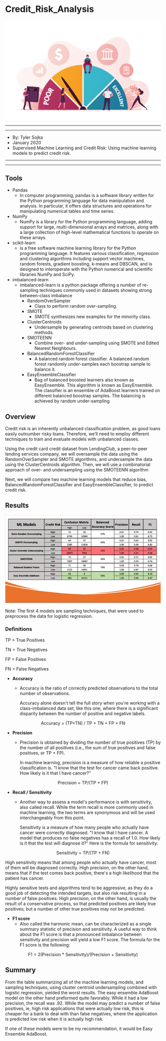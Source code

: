 # Credit_Risk_Analysis

![erfquake](images/vectorstock_31387737.png)
*****
*****

* By: Tyler Sojka
* January 2020
* Supervised Machine Learning and Credit Risk: Using machine learning models to predict credit risk.
  
*****
*****

## Tools

* Pandas
  * In computer programming, pandas is a software library written for the Python programming language for data manipulation and analysis. In particular, it offers data structures and operations for manipulating numerical tables and time series.
* NumPy
  * NumPy is a library for the Python programming language, adding support for large, multi-dimensional arrays and matrices, along with a large collection of high-level mathematical functions to operate on these arrays.
* scikit-learn
  * is a free software machine learning library for the Python programming language. It features various classification, regression and clustering algorithms including support vector machines, random forests, gradient boosting, k-means and DBSCAN, and is designed to interoperate with the Python numerical and scientific libraries NumPy and SciPy.
 * imbalanced-learn
   *  imbalanced-learn is a python package offering a number of re-sampling techniques commonly used in datasets showing strong between-class imbalance
       * RandomOverSampler
         * Class to perform random over-sampling.
       * SMOTE
         * SMOTE synthesizes new examples for the minority class.
       * ClusterCentroids
         * Undersample by generating centroids based on clustering methods.
       * SMOTEENN
         * Combine over- and under-sampling using SMOTE and Edited Nearest Neighbours.
       * BalancedRandomForestClassifier
          * A balanced random forest classifier. A balanced random forest randomly under-samples each boostrap sample to balance it.
        * EasyEnsembleClassifier
          * Bag of balanced boosted learners also known as EasyEnsemble. This algorithm is known as EasyEnsemble. The classifier is an ensemble of AdaBoost learners trained on different balanced boostrap samples. The balancing is achieved by random under-sampling.


## Overview
Credit risk is an inherently unbalanced classification problem, as good loans easily outnumber risky loans. Therefore, we’ll need to employ different techniques to train and evaluate models with unbalanced classes.

Using the credit card credit dataset from LendingClub, a peer-to-peer lending services company, we will oversample the data using the RandomOverSampler and SMOTE algorithms, and undersample the data using the ClusterCentroids algorithm. Then, we will use a combinatorial approach of over- and undersampling using the SMOTEENN algorithm

Next, we will compare two machine learning models that reduce bias, BalancedRandomForestClassifier and EasyEnsembleClassifier, to predict credit risk.

## Results
![summary](images/ml_summary.png)

Note: The first 4 models are sampling techniques, that were used to preprocess the data for logistic regression.

### Definitions

TP = True Positives

TN = True Negatives

FP = False Positives

FN = False Negatives

* <b>Accuracy </b> 
  * Accuracy is the ratio of correctly predicted observations to the total number of observations.
  
    Accuracy alone doesn't tell the full story when you're working with a class-imbalanced data set, like this one, where there is a significant disparity between the number of positive and negative labels.

<p align="center"> Accuracy = (TP+TN) / TP + TN + FP + FN </p>

* <b>Precision</b>
  * Precision is obtained by dividing the number of true positives (TP) by the number of all positives (i.e., the sum of true positives and false positives, or TP + FP).
  
    In machine learning, precision is a measure of how reliable a positive classification is. "I know that the test for cancer came back positive. How likely is it that I have cancer?"

 <p align="center"> Precision = TP/(TP + FP) </p>

* <b>Recall / Sensitivity</b> 
  * Another way to assess a model's performance is with sensitivity, also called recall. While the term recall is more commonly used in machine learning, the two terms are synonymous and will be used interchangeably from this point.
  
    Sensitivity is a measure of how many people who actually have cancer were correctly diagnosed.
    "I know that I have cancer. A model that produces no false negatives has a recall of 1.0. How likely is it that the test will diagnose it?" Here is the formula for sensitivity:

<p align="center">Sensitivity = TP/(TP + FN)</p>

High sensitivity means that among people who actually have cancer, most of them will be diagnosed correctly. High precision, on the other hand, means that if the test comes back positive, there's a high likelihood that the patient has cancer.

Highly sensitive tests and algorithms tend to be aggressive, as they do a good job of detecting the intended targets, but also risk resulting in a number of false positives. High precision, on the other hand, is usually the result of a conservative process, so that predicted positives are likely true positives; but a number of other true positives may not be predicted.

* <b>F1 score</b>
    * Also called the harmonic mean, can be characterized as a single summary statistic of precision and sensitivity. A useful way to think about the F1 score is that a pronounced imbalance between sensitivity and precision will yield a low F1 score. The formula for the F1 score is the following:

<p align="center">F1 = 2(Precision * Sensitivity)/(Precision + Sensitivity)</p>

## Summary

From the table summarizing all of the machine learning models, and sampling techniques, using cluster centroid undersampling combined with logistic regression, yielded the worst results. The easy ensemble AdaBoost model on the other hand preformed quite favorably. While it had a low precision, the recall was .92. While the model may predict a number of false positives, ie, high risk applications that were actually low risk, this is cheaper for a bank to deal with than false negatives, where the application is predicted low risk when it is actually high risk. 

If one of these models were to be my recommendation, it would be Easy Ensemble AdaBoost. 